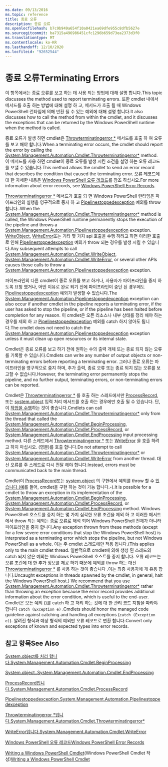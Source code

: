```yaml
---
ms.date: 09/13/2016
ms.topic: reference
title: 종료 오류
description: 종료 오류
ms.openlocfilehash: b7c9b949a654f10a0421ea69dfe955c8dfb5627e
ms.sourcegitcommit: ba7315a496986451cfc1296b659d73ea2373d3f0
ms.translationtype: MT
ms.contentlocale: ko-KR
ms.lasthandoff: 12/10/2020
ms.locfileid: "92652544"
---
```

# <a name="terminating-errors"></a><span data-ttu-id="308fa-103">종료 오류</span><span class="sxs-lookup"><span data-stu-id="308fa-103">Terminating Errors</span></span>

<span data-ttu-id="308fa-104">이 항목에서는 종료 오류를 보고 하는 데 사용 되는 방법에 대해 설명 합니다.</span><span class="sxs-lookup"><span data-stu-id="308fa-104">This topic discusses the method used to report terminating errors.</span></span> <span data-ttu-id="308fa-105">또한 cmdlet 내에서 메서드를 호출 하는 방법에 대해 설명 하 고, 메서드가 호출 될 때 Windows PowerShell 런타임에 의해 반환 될 수 있는 예외에 대해 설명 합니다.</span><span class="sxs-lookup"><span data-stu-id="308fa-105">It also discusses how to call the method from within the cmdlet, and it discusses the exceptions that can be returned by the Windows PowerShell runtime when the method is called.</span></span>

<span data-ttu-id="308fa-106">종료 오류가 발생 하면 cmdlet은 [Throwterminatingerror \*](/dotnet/api/System.Management.Automation.Cmdlet.ThrowTerminatingError) 메서드를 호출 하 여 오류를 보고 해야 합니다.</span><span class="sxs-lookup"><span data-stu-id="308fa-106">When a terminating error occurs, the cmdlet should report the error by calling the [System.Management.Automation.Cmdlet.Throwterminatingerror\*](/dotnet/api/System.Management.Automation.Cmdlet.ThrowTerminatingError) method.</span></span> <span data-ttu-id="308fa-107">이 메서드를 사용 하면 cmdlet이 종료 오류를 발생 시킨 조건을 설명 하는 오류 레코드를 보낼 수 있습니다.</span><span class="sxs-lookup"><span data-stu-id="308fa-107">This method allows the cmdlet to send an error record that describes the condition that caused the terminating error.</span></span> <span data-ttu-id="308fa-108">오류 레코드에 대 한 자세한 내용은 [Windows PowerShell 오류 레코드](./windows-powershell-error-records.md)를 참조 하십시오.</span><span class="sxs-lookup"><span data-stu-id="308fa-108">For more information about error records, see [Windows PowerShell Error Records](./windows-powershell-error-records.md).</span></span>

<span data-ttu-id="308fa-109">[Throwterminatingerror \*](/dotnet/api/System.Management.Automation.Cmdlet.ThrowTerminatingError) 메서드가 호출 되 면 Windows PowerShell 런타임은 파이프라인의 실행을 영구적으로 중지 하 고 [Pipelinestoppedexception](/dotnet/api/System.Management.Automation.PipelineStoppedException) 예외를 throw 합니다..</span><span class="sxs-lookup"><span data-stu-id="308fa-109">When the [System.Management.Automation.Cmdlet.Throwterminatingerror\*](/dotnet/api/System.Management.Automation.Cmdlet.ThrowTerminatingError) method is called, the  Windows PowerShell runtime permanently stops the execution of the pipeline and throws a [System.Management.Automation.Pipelinestoppedexception](/dotnet/api/System.Management.Automation.PipelineStoppedException) exception.</span></span> <span data-ttu-id="308fa-110">[WriteObject](/dotnet/api/System.Management.Automation.Cmdlet.WriteObject), [WriteError](/dotnet/api/System.Management.Automation.Cmdlet.WriteError)또는 기타 몇 가지 api 호출을 수행 하려고 하면 이러한 호출로 인해 [Pipelinestoppedexception](/dotnet/api/System.Management.Automation.PipelineStoppedException) 예외가 throw 되는 경우를 발생 시킬 수 있습니다.</span><span class="sxs-lookup"><span data-stu-id="308fa-110">Any subsequent attempts to call [System.Management.Automation.Cmdlet.WriteObject](/dotnet/api/System.Management.Automation.Cmdlet.WriteObject), [System.Management.Automation.Cmdlet.WriteError](/dotnet/api/System.Management.Automation.Cmdlet.WriteError), or several other APIs causes those calls to throw a [System.Management.Automation.Pipelinestoppedexception](/dotnet/api/System.Management.Automation.PipelineStoppedException) exception.</span></span>

<span data-ttu-id="308fa-111">파이프라인의 다른 cmdlet이 종료 오류를 보고 하거나, 사용자가 파이프라인을 중지 하도록 요청 했거나, 어떤 이유로 완료 되기 전에 파이프라인이 중단 된 경우에도 [Pipelinestoppedexception](/dotnet/api/System.Management.Automation.PipelineStoppedException) 예외가 발생할 수 있습니다.</span><span class="sxs-lookup"><span data-stu-id="308fa-111">The [System.Management.Automation.Pipelinestoppedexception](/dotnet/api/System.Management.Automation.PipelineStoppedException) exception can also occur if another cmdlet in the pipeline reports a terminating error, if the user has asked to stop the pipeline, or if the pipeline has been halted before completion for any reason.</span></span> <span data-ttu-id="308fa-112">이 cmdlet은 오픈 리소스나 내부 상태를 정리 해야 하는 경우를 제외 하 고 [Pipelinestoppedexception](/dotnet/api/System.Management.Automation.PipelineStoppedException) 예외를 catch 하지 않아도 됩니다.</span><span class="sxs-lookup"><span data-stu-id="308fa-112">The cmdlet does not need to catch the [System.Management.Automation.Pipelinestoppedexception](/dotnet/api/System.Management.Automation.PipelineStoppedException) exception unless it must clean up open resources or its internal state.</span></span>

<span data-ttu-id="308fa-113">Cmdlet은 종료 오류를 보고 하기 전에 원하는 수의 출력 개체 또는 종료 되지 않는 오류를 기록할 수 있습니다.</span><span class="sxs-lookup"><span data-stu-id="308fa-113">Cmdlets can write any number of output objects or non-terminating errors before reporting a terminating error.</span></span> <span data-ttu-id="308fa-114">그러나 종료 오류는 파이프라인을 영구적으로 중지 하며, 추가 출력, 종료 오류 또는 종료 되지 않는 오류를 보고할 수 없습니다.</span><span class="sxs-lookup"><span data-stu-id="308fa-114">However, the terminating error permanently stops the pipeline, and no further output, terminating errors, or non-terminating errors can be reported.</span></span>

<span data-ttu-id="308fa-115">Cmdlet은 [Throwterminatingerror \*](/dotnet/api/System.Management.Automation.Cmdlet.ThrowTerminatingError) 를 호출 하는 스레드에서만 [ProcessRecord](/dotnet/api/System.Management.Automation.Cmdlet.ProcessRecord), 또는 [system.object](/dotnet/api/System.Management.Automation.Cmdlet.EndProcessing) 입력 처리 메서드를 호출 하는 경우에만 호출 될 수 있습니다. 단,이 [작업을 수행](/dotnet/api/System.Management.Automation.Cmdlet.BeginProcessing)하는 것이 좋습니다.</span><span class="sxs-lookup"><span data-stu-id="308fa-115">Cmdlets can call [System.Management.Automation.Cmdlet.Throwterminatingerror\*](/dotnet/api/System.Management.Automation.Cmdlet.ThrowTerminatingError) only from the thread that called the [System.Management.Automation.Cmdlet.BeginProcessing](/dotnet/api/System.Management.Automation.Cmdlet.BeginProcessing), [System.Management.Automation.Cmdlet.ProcessRecord](/dotnet/api/System.Management.Automation.Cmdlet.ProcessRecord), or [System.Management.Automation.Cmdlet.EndProcessing](/dotnet/api/System.Management.Automation.Cmdlet.EndProcessing) input processing method.</span></span> <span data-ttu-id="308fa-116">다른 스레드에서 [Throwterminatingerror \*](/dotnet/api/System.Management.Automation.Cmdlet.ThrowTerminatingError) 또는 [WriteError](/dotnet/api/System.Management.Automation.Cmdlet.WriteError) 을 호출 하려고 하지 마십시오. (영문)를 호출 합니다.</span><span class="sxs-lookup"><span data-stu-id="308fa-116">Do not attempt to call [System.Management.Automation.Cmdlet.Throwterminatingerror\*](/dotnet/api/System.Management.Automation.Cmdlet.ThrowTerminatingError) or [System.Management.Automation.Cmdlet.WriteError](/dotnet/api/System.Management.Automation.Cmdlet.WriteError) from another thread.</span></span> <span data-ttu-id="308fa-117">대신 오류를 주 스레드로 다시 전달 해야 합니다.</span><span class="sxs-lookup"><span data-stu-id="308fa-117">Instead, errors must be communicated back to the main thread.</span></span>

<span data-ttu-id="308fa-118">Cmdlet이 [ProcessRecord](/dotnet/api/System.Management.Automation.Cmdlet.ProcessRecord)또는 [system.object](/dotnet/api/System.Management.Automation.Cmdlet.EndProcessing) 의 구현에서 예외를 throw 할 수 [있습니다 (예](/dotnet/api/System.Management.Automation.Cmdlet.BeginProcessing)를 들어, cmdlet을 구현 하는 것이 가능 합니다.-).</span><span class="sxs-lookup"><span data-stu-id="308fa-118">It is possible for a cmdlet to throw an exception in its implementation of the [System.Management.Automation.Cmdlet.BeginProcessing](/dotnet/api/System.Management.Automation.Cmdlet.BeginProcessing), [System.Management.Automation.Cmdlet.ProcessRecord](/dotnet/api/System.Management.Automation.Cmdlet.ProcessRecord), or [System.Management.Automation.Cmdlet.EndProcessing](/dotnet/api/System.Management.Automation.Cmdlet.EndProcessing) method.</span></span> <span data-ttu-id="308fa-119">Windows PowerShell 호스트를 중지 하는 몇 가지 심각한 오류 조건을 제외 하 고 이러한 메서드에서 throw 되는 예외는 종료 오류로 해석 되어 Windows PowerShell 전체가 아니라 파이프라인을 중지 합니다.</span><span class="sxs-lookup"><span data-stu-id="308fa-119">Any exception thrown from these methods (except for a few severe error conditions that stop the Windows PowerShell host) is interpreted as a terminating error which stops the pipeline, but not Windows PowerShell as a whole.</span></span> <span data-ttu-id="308fa-120">이는 주 cmdlet 스레드에만 적용 됩니다.</span><span class="sxs-lookup"><span data-stu-id="308fa-120">(This applies only to the main cmdlet thread.</span></span> <span data-ttu-id="308fa-121">일반적으로 cmdlet에 의해 생성 된 스레드의 catch 되지 않은 예외는 Windows PowerShell 호스트를 중지 합니다. 오류 레코드는 오류 조건에 대 한 추가 정보를 제공 하기 때문에 예외를 throw 하는 대신 [Throwterminatingerror \*](/dotnet/api/System.Management.Automation.Cmdlet.ThrowTerminatingError) 를 사용 하는 것이 좋습니다 .이는 최종 사용자에 게 유용 합니다.</span><span class="sxs-lookup"><span data-stu-id="308fa-121">Uncaught exceptions in threads spawned by the cmdlet, in general, halt the Windows PowerShell host.) We recommend that you use [System.Management.Automation.Cmdlet.Throwterminatingerror\*](/dotnet/api/System.Management.Automation.Cmdlet.ThrowTerminatingError) rather than throwing an exception because the error record provides additional information about the error condition, which is useful to the end-user.</span></span> <span data-ttu-id="308fa-122">Cmdlet은 모든 예외 ()를 catch 하 고 처리 하는 것에 대 한 관리 코드 지침을 따라야 합니다 `catch (Exception e)` .</span><span class="sxs-lookup"><span data-stu-id="308fa-122">Cmdlets should honor the managed code guideline against catching and handling all exceptions (`catch (Exception e)`).</span></span> <span data-ttu-id="308fa-123">알려진 형식과 예상 형식의 예외만 오류 레코드로 변환 합니다.</span><span class="sxs-lookup"><span data-stu-id="308fa-123">Convert only exceptions of known and expected types into error records.</span></span>

## <a name="see-also"></a><span data-ttu-id="308fa-124">참고 항목</span><span class="sxs-lookup"><span data-stu-id="308fa-124">See Also</span></span>

[<span data-ttu-id="308fa-125">System.object를 처리 합니다.</span><span class="sxs-lookup"><span data-stu-id="308fa-125">System.Management.Automation.Cmdlet.BeginProcessing</span></span>](/dotnet/api/System.Management.Automation.Cmdlet.BeginProcessing)

[<span data-ttu-id="308fa-126">System.object..</span><span class="sxs-lookup"><span data-stu-id="308fa-126">System.Management.Automation.Cmdlet.EndProcessing</span></span>](/dotnet/api/System.Management.Automation.Cmdlet.EndProcessing)

[<span data-ttu-id="308fa-127">ProcessRecord입니다.</span><span class="sxs-lookup"><span data-stu-id="308fa-127">System.Management.Automation.Cmdlet.ProcessRecord</span></span>](/dotnet/api/System.Management.Automation.Cmdlet.ProcessRecord)

[<span data-ttu-id="308fa-128">Pipelinestoppedexception.</span><span class="sxs-lookup"><span data-stu-id="308fa-128">System.Management.Automation.Pipelinestoppedexception</span></span>](/dotnet/api/System.Management.Automation.PipelineStoppedException)

[<span data-ttu-id="308fa-129">Throwterminatingerror \*입니다.</span><span class="sxs-lookup"><span data-stu-id="308fa-129">System.Management.Automation.Cmdlet.Throwterminatingerror\*</span></span>](/dotnet/api/System.Management.Automation.Cmdlet.ThrowTerminatingError)

[<span data-ttu-id="308fa-130">WriteError입니다.</span><span class="sxs-lookup"><span data-stu-id="308fa-130">System.Management.Automation.Cmdlet.WriteError</span></span>](/dotnet/api/System.Management.Automation.Cmdlet.WriteError)

[<span data-ttu-id="308fa-131">Windows PowerShell 오류 레코드</span><span class="sxs-lookup"><span data-stu-id="308fa-131">Windows PowerShell Error Records</span></span>](./windows-powershell-error-records.md)

<span data-ttu-id="308fa-132">[Writing a Windows PowerShell Cmdlet](./writing-a-windows-powershell-cmdlet.md)(Windows PowerShell Cmdlet 작성)</span><span class="sxs-lookup"><span data-stu-id="308fa-132">[Writing a Windows PowerShell Cmdlet](./writing-a-windows-powershell-cmdlet.md)</span></span>
